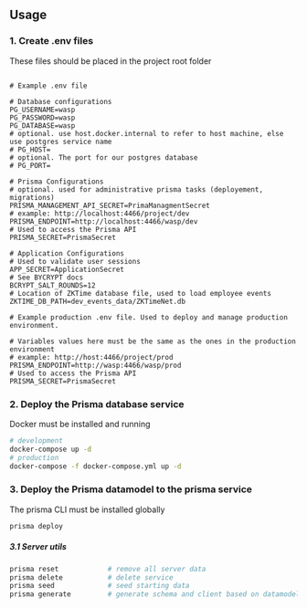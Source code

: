 
## Usage

### 1. Create  .env files

These files should be placed in the project root folder

```.env

# Example .env file

# Database configurations
PG_USERNAME=wasp
PG_PASSWORD=wasp
PG_DATABASE=wasp
# optional. use host.docker.internal to refer to host machine, else use postgres service name
# PG_HOST=
# optional. The port for our postgres database
# PG_PORT=

# Prisma Configurations
# optional. used for administrative prisma tasks (deployement, migrations)
PRISMA_MANAGEMENT_API_SECRET=PrimaManagmentSecret
# example: http://localhost:4466/project/dev
PRISMA_ENDPOINT=http://localhost:4466/wasp/dev
# Used to access the Prisma API
PRISMA_SECRET=PrismaSecret

# Application Configurations
# Used to validate user sessions
APP_SECRET=ApplicationSecret
# See BYCRYPT docs
BCRYPT_SALT_ROUNDS=12
# Location of ZKTime database file, used to load employee events
ZKTIME_DB_PATH=dev_events_data/ZKTimeNet.db

```

```
# Example production .env file. Used to deploy and manage production environment.

# Variables values here must be the same as the ones in the production environment
# example: http://host:4466/project/prod
PRISMA_ENDPOINT=http://wasp:4466/wasp/prod
# Used to access the Prisma API
PRISMA_SECRET=PrismaSecret

```
### 2. Deploy the Prisma database service

Docker must be installed and running

```sh
# development
docker-compose up -d
# production
docker-compose -f docker-compose.yml up -d
```

### 3. Deploy the Prisma datamodel to the prisma service

The prisma CLI must be installed globally

```sh
prisma deploy
```

##### 3.1 Server utils

```sh
prisma reset            # remove all server data
prisma delete           # delete service
prisma seed             # seed starting data
prisma generate         # generate schema and client based on datamodel
```